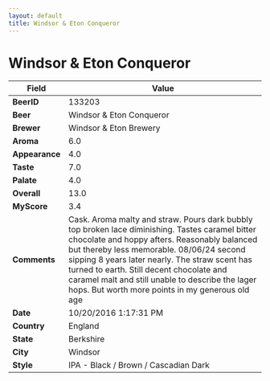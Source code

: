 ```yaml
---
layout: default
title: Windsor & Eton Conqueror
---
```


# Windsor & Eton Conqueror

| Field         | Value     |
|---------------|-----------|
| **BeerID** | 133203 |
| **Beer** | Windsor & Eton Conqueror |
| **Brewer** | Windsor & Eton Brewery |
| **Aroma** | 6.0 |
| **Appearance** | 4.0 |
| **Taste** | 7.0 |
| **Palate** | 4.0 |
| **Overall** | 13.0 |
| **MyScore** | 3.4 |
| **Comments** | Cask. Aroma malty and straw. Pours dark bubbly top broken lace diminishing. Tastes caramel bitter chocolate and hoppy afters. Reasonably balanced but thereby less memorable. 08/06/24 second sipping 8 years later nearly.  The straw scent has turned to earth. Still decent chocolate and caramel malt and still unable to describe the lager hops. But worth more points in my generous old age |
| **Date** | 10/20/2016 1:17:31 PM |
| **Country** | England |
| **State** | Berkshire |
| **City** | Windsor |
| **Style** | IPA - Black / Brown / Cascadian Dark |
